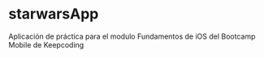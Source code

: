 # starwarsApp
Aplicación de práctica para el modulo Fundamentos de iOS del Bootcamp Mobile de Keepcoding
